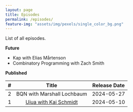 ```yaml
---
layout: page
title: Episodes
permalink: /episodes/
feature-img: "assets/img/pexels/single_color_bg.png"
---
```


List of all episodes.

**Future**

* Kap with Elias Mårtenson
* Combinatory Programming with Zach Smith

**Published**
<!-- |   2   | [BQN with Marshall Lochbaum](https://tacittalk.com/2024/05/31/Episode-2.html) |  2024-05-31  | -->

|   #   |                                  Title                                   | Release Date |
| :---: | :----------------------------------------------------------------------: | :----------: |
|   2   |                        BQN with Marshall Lochbaum                        |  2024-05-27  |
|   1   | [Uiua with Kai Schmidt](https://tacittalk.com/2024/05/10/Episode-1.html) |  2024-05-10  |
